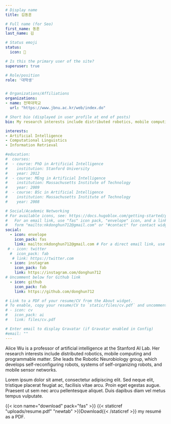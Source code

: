 ```yaml
---
# Display name
title: 김동훈

# Full name (for Seo)
first_name: 동훈
last_name: 김

# Status emoji
status:
  icon: 🍴

# Is this the primary user of the site?
superuser: true

# Role/position
role: '대학생'


# Organizations/Affiliations
organizations:
- name: 전북대학교
  url: "https://www.jbnu.ac.kr/web/index.do"

# Short bio (displayed in user profile at end of posts)
bio: My research interests include distributed robotics, mobile computing and programmable matter.

interests:
- Artificial Intelligence
- Computational Linguistics
- Information Retrieval

#education:
#  courses:
#  - course: PhD in Artificial Intelligence
#    institution: Stanford University
#    year: 2012
#  - course: MEng in Artificial Intelligence
#    institution: Massachusetts Institute of Technology
#    year: 2009
#  - course: BSc in Artificial Intelligence
#    institution: Massachusetts Institute of Technology
#    year: 2008

# Social/Academic Networking
# For available icons, see: https://docs.hugoblox.com/getting-started/page-builder/#icons
#   For an email link, use "fas" icon pack, "envelope" icon, and a link in the
#   form "mailto:nkdonghun712@gmail.com" or "#contact" for contact widget.
social:
  - icon: envelope
    icon_pack: fas
    link: mailto:nkdonghun712@gmail.com # For a direct email link, use "mailto:nkdonghun712@gmail.com".
 # - icon: twitter
  #  icon_pack: fab
   # link: https://twitter.com
  - icon: instagram
    icon_pack: fab
    link: https://instagram.com/donghun712
# Uncomment below for Github link
  - icon: github
    icon_pack: fab
    link: https://github.com/donghun712

# Link to a PDF of your resume/CV from the About widget.
# To enable, copy your resume/CV to `static/files/cv.pdf` and uncomment the lines below.
# - icon: cv
#   icon_pack: ai
#   link: files/cv.pdf

# Enter email to display Gravatar (if Gravatar enabled in Config)
#email: ""
---
```


Alice Wu is a professor of artificial intelligence at the Stanford AI Lab. Her research interests include distributed robotics, mobile computing and programmable matter. She leads the Robotic Neurobiology group, which develops self-reconfiguring robots, systems of self-organizing robots, and mobile sensor networks.

Lorem ipsum dolor sit amet, consectetur adipiscing elit. Sed neque elit, tristique placerat feugiat ac, facilisis vitae arcu. Proin eget egestas augue. Praesent ut sem nec arcu pellentesque aliquet. Duis dapibus diam vel metus tempus vulputate.

{{< icon name="download" pack="fas" >}} {{< staticref "uploads/resume.pdf" "newtab" >}}Download{{< /staticref >}} my resumé as a PDF.
